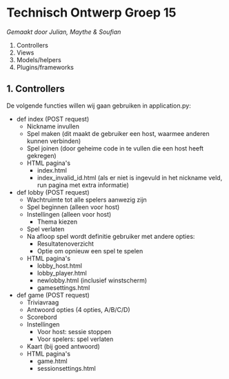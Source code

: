 # Technisch Ontwerp Groep 15
*Gemaakt door Julian, Maythe & Soufian*
1. Controllers
2. Views
3. Models/helpers
4. Plugins/frameworks

## 1. Controllers
De volgende functies willen wij gaan gebruiken in application.py:
+ def index (POST request)
    - Nickname invullen
    - Spel maken (dit maakt de gebruiker een host, waarmee anderen kunnen verbinden)
    - Spel joinen (door geheime code in te vullen die een host heeft gekregen)
    - HTML pagina's
        * index.html
        * index_invalid_id.html (als er niet is ingevuld in het nickname veld, run pagina met extra informatie)
+ def lobby (POST request)
    - Wachtruimte tot alle spelers aanwezig zijn
    - Spel beginnen (alleen voor host)
    - Instellingen (alleen voor host)
        * Thema kiezen
    - Spel verlaten
    - Na afloop spel wordt definitie gebruiker met andere opties:
        * Resultatenoverzicht
        * Optie om opnieuw een spel te spelen
    - HTML pagina's
        * lobby_host.html
        * lobby_player.html
        * newlobby.html (inclusief winstscherm)
        * gamesettings.html
+ def game (POST request)
    - Triviavraag
    - Antwoord opties (4 opties, A/B/C/D)
    - Scorebord
    - Instellingen
        * Voor host: sessie stoppen
        * Voor spelers: spel verlaten
    - Kaart (bij goed antwoord)
    - HTML pagina's
        * game.html
        * sessionsettings.html

